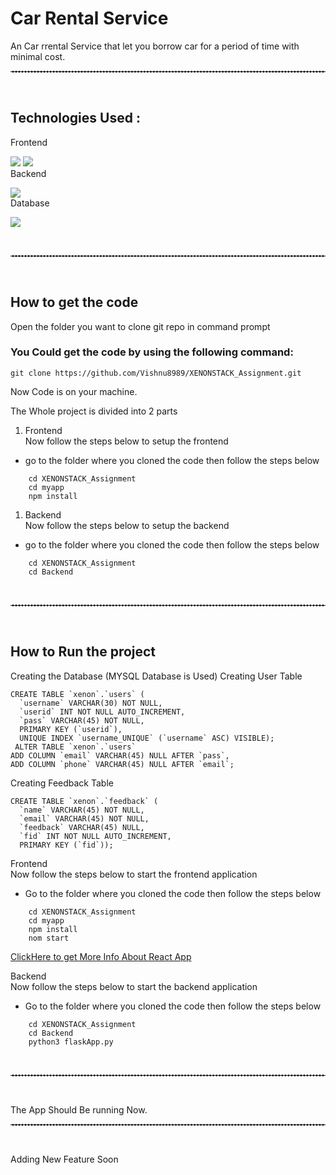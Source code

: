 # Car Rental Service
An Car rrental Service that let you borrow car for a period of time with minimal cost.


<hr style="border-top: 1px dashed white;border-bottom: 1px dashed white;">

<br>


## Technologies Used : <br>
Frontend<br>

<img src="https://img.shields.io/badge/React-20232A?style=for-the-badge&logo=react&logoColor=61DAFB">
<img src="https://img.shields.io/badge/Bootstrap-ffffff?style=for-the-badge&logo=bootstrap&logoColor=#563d7c"><br>
Backend<br>

<img src="https://img.shields.io/badge/Flask-white?style=for-the-badge&logo=flask&logoColor=black"><br>
Database<br>

<img src="https://img.shields.io/badge/MYSQL-white?style=for-the-badge&logo=mysql&logoColor=blue"><br>

<br>
<hr style="border-top: 1px dashed white;border-bottom: 1px dashed white;">
<br>

## How to get the code

Open the folder you want to clone git repo in command prompt
### You Could get the code by using the following command:
```
git clone https://github.com/Vishnu8989/XENONSTACK_Assignment.git
```
Now Code is on your machine.

The Whole project is divided into 2 parts<br>
1. Frontend<br>
Now follow the steps below to setup the frontend
* go to the folder where you cloned the code then follow the steps below
```
    cd XENONSTACK_Assignment
    cd myapp
    npm install
```
1. Backend<br>
Now follow the steps below to setup the backend
* go to the folder where you cloned the code then follow the steps below
```
    cd XENONSTACK_Assignment
    cd Backend
```

<br>
<hr style="border-top: 1px dashed white;border-bottom: 1px dashed white;">
<br>

## How to Run the project

Creating the Database (MYSQL Database is Used)
Creating User Table
```
CREATE TABLE `xenon`.`users` (
  `username` VARCHAR(30) NOT NULL,
  `userid` INT NOT NULL AUTO_INCREMENT,
  `pass` VARCHAR(45) NOT NULL,
  PRIMARY KEY (`userid`),
  UNIQUE INDEX `username_UNIQUE` (`username` ASC) VISIBLE);
 ALTER TABLE `xenon`.`users` 
ADD COLUMN `email` VARCHAR(45) NULL AFTER `pass`,
ADD COLUMN `phone` VARCHAR(45) NULL AFTER `email`;
```
Creating Feedback Table
```
CREATE TABLE `xenon`.`feedback` (
  `name` VARCHAR(45) NOT NULL,
  `email` VARCHAR(45) NOT NULL,
  `feedback` VARCHAR(45) NULL,
  `fid` INT NOT NULL AUTO_INCREMENT,
  PRIMARY KEY (`fid`));
```

Frontend<br>
Now follow the steps below to start the frontend application
* Go to the folder where you cloned the code then follow the steps below
```
    cd XENONSTACK_Assignment
    cd myapp
    npm install
    nom start
```
[ClickHere to get More Info About React App](./myapp/README.md)

Backend<br>
Now follow the steps below to start the backend application
* Go to the folder where you cloned the code then follow the steps below
```
    cd XENONSTACK_Assignment
    cd Backend
    python3 flaskApp.py
```

<br>
<hr style="border-top: 1px dashed white;border-bottom: 1px dashed white;">
<br>

The App Should Be running Now.

<hr style="border-top: 1px dashed white;border-bottom: 1px dashed white;">
<br>

Adding New Feature Soon
